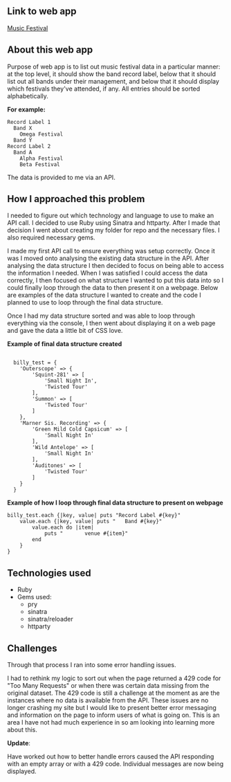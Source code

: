 ## Link to web app
[Music Festival](https://music-festival.herokuapp.com)

## About this web app

Purpose of web app is to list out music festival data in a particular manner: at the top level, it should show the band record label, below that it should list out all bands under their management, and below that it should display which festivals they've attended, if any. All entries should be sorted alphabetically.

**For example:**
```
Record Label 1
  Band X
    Omega Festival
  Band Y
Record Label 2
  Band A
    Alpha Festival
    Beta Festival
```

The data is provided to me via an API.

## How I approached this problem

I needed to figure out which technology and language to use to make an API call.  I decided to use Ruby using Sinatra and httparty.  After I made that decision I went about creating my folder for repo and the necessary files.  I also required necessary gems.

I made my first API call to ensure everything was setup correctly.  Once it was I moved onto analysing the existing data structure in the API.  After analysing the data structure I then decided to focus on being able to access the information I needed.  When I was satisfied I could access the data correctly, I then focused on what structure I wanted to put this data into so I could finally loop through the data to then present it on a webpage.  Below are examples of the data structure I wanted to create and the code I planned to use to loop through the final data structure.

Once I had my data structure sorted and was able to loop through everything via the console, I then went about displaying it on a web page and gave the data a little bit of CSS love.  

**Example of final data structure created**
```

  billy_test = {
    'Outerscope' => {
        'Squint-281' => [
            'Small Night In',
            'Twisted Tour'
        ],
        'Summon' => [
            'Twisted Tour'
        ]
    },
    'Marner Sis. Recording' => {
        'Green Mild Cold Capsicum' => [
            'Small Night In'
        ],
        'Wild Antelope' => [
            'Small Night In'
        ],
        'Auditones' => [
            'Twisted Tour'
        ]
    }
  }
```

**Example of how I loop through final data structure to present on webpage**

```
billy_test.each {|key, value| puts "Record Label #{key}"
    value.each {|key, value| puts "   Band #{key}"
        value.each do |item|
            puts "       venue #{item}"
        end
    }
}
```

## Technologies used

- Ruby
- Gems used:
    - pry
    - sinatra
    - sinatra/reloader
    - httparty

## Challenges

Through that process I ran into some error handling issues.

I had to rethink my logic to sort out when the page returned a 429 code for "Too Many Requests" or when there was certain data missing from the original dataset.  The 429 code is still a challenge at the moment as are the instances where no data is available from the API.  These issues are no longer crashing my site but I would like to present better error messaging and information on the page to inform users of what is going on.  This is an area I have not had much experience in so am looking into learning more about this.

**Update**:

Have worked out how to better handle errors caused the API responding with an empty array or with a 429 code.  Individual messages are now being displayed.
